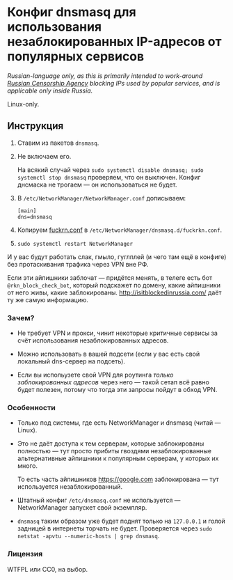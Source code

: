 # Конфиг dnsmasq для использования незаблокированных IP-адресов от популярных сервисов

_Russian-language only, as this is primarily intended to work-around
[Russian Censorship Agency](https://en.wikipedia.org/wiki/Roskomnadzor) blocking IPs used by popular
services, and is applicable only inside Russia._

Linux-only.

## Инструкция

1. Ставим из пакетов `dnsmasq`.

2. Не включаем его.
   
   На всякий случай через `sudo systemctl disable dnsmasq; sudo systemctl stop dnsmasq`
   проверяем, что он выключен. Конфиг днсмаска не трогаем — он использоваться не будет.

3. В `/etc/NetworkManager/NetworkManager.conf` дописываем:
 
   ```
   [main]
   dns=dnsmasq
   ```

4. Копируем [fuckrn.conf](fuckrkn.conf) в `/etc/NetworkManager/dnsmasq.d/fuckrkn.conf`.

5. `sudo systemctl restart NetworkManager`

И у вас будут работать слак, гмыло, гуглплей (и чего там ещё в конфиге) без протаскивания трафика
через VPN вне РФ.

Если эти айпишники заблочат — придётся менять, в телеге есть бот `@rkn_block_check_bot`, который
подскажет по домену, какие айпишники от него живы, какие заблокированы.
<http://isitblockedinrussia.com/> даёт ту же самую информацию.

### Зачем?

* Не требует VPN и прокси, чинит некоторые критичные сервисы за счёт использования
  незаблокированных адресов.

* Можно использовать в вашей подсети (если у вас есть свой локальный dns-сервер на подсеть).

* Если вы испольузете свой VPN для роутинга _только заблокированных адресов_ через него —
  такой сетап всё равно будет полезен, потому что тогда эти запросы пойдут в обход VPN.

### Особенности

* Только под системы, где есть NetworkManager и dnsmasq (читай — Linux).

* Это не даёт доступа к тем серверам, которые заблокированы полностью — тут просто прибиты гвоздями
  незаблокированные альтернативные айпишники к популярным серверам, у которых их много.
  
  То есть часть айпишников <https://google.com> заблокирована — тут используется незаблокированный.

* Штатный конфиг `/etc/dnsmasq.conf` не используется — NetworkManager запускет свой экземпляр.

* `dnsmasq` таким образом уже будет поднят только на `127.0.0.1` и голой задницей в интернеты
  торчать не будет. Проверяется через `sudo netstat -apvtu --numeric-hosts | grep dnsmasq`.

### Лицензия

WTFPL или СС0, на выбор.
